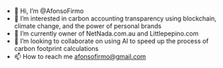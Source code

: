 - 👋 Hi, I’m @AfonsoFirmo
- 👀 I’m interested in carbon accounting transparency using blockchain, climate change, and the power of personal brands
- 🌱 I’m currently owner of NetNada.com.au and Littlepepino.com
- 💞️ I’m looking to collaborate on using AI to speed up the process of carbon footprint calculations
- 📫 How to reach me afonsofirmo@gmail.com

<!---
AfonsoFirmo/AfonsoFirmo is a ✨ special ✨ repository because its `README.md` (this file) appears on your GitHub profile.
You can click the Preview link to take a look at your changes.
--->
